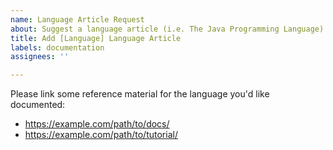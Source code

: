```yaml
---
name: Language Article Request
about: Suggest a language article (i.e. The Java Programming Language)
title: Add [Language] Language Article
labels: documentation
assignees: ''

---
```


Please link some reference material for the language you'd like documented:
  - https://example.com/path/to/docs/
  - https://example.com/path/to/tutorial/
